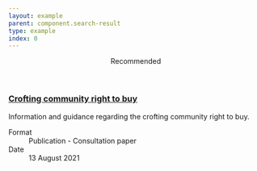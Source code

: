 ```yaml
---
layout: example
parent: component.search-result
type: example
index: 0
---
```

<div class="ds_search-result  ds_search-result--promoted">
    <div class="ds_search-result--promoted-content">
        <header class="ds_search-result--promoted-title">Recommended</header>
        <h3 class="ds_search-result__title">
            <a class="ds_search-result__link" href="#">Crofting community right to buy</a>
        </h3>
        <p class="ds_search-result__summary">Information and guidance regarding the crofting community right to buy.</p>
        <dl class="ds_metadata ds_search-result__metadata  ds_metadata--inline">
            <div class="ds_metadata__item">
                <dt class="ds_metadata__key visually-hidden">Format</dt>
                <dd class="ds_metadata__value">Publication - Consultation paper</dd>
            </div>
            <div class="ds_metadata__item">
                <dt class="ds_metadata__key visually-hidden">Date</dt>
                <dd class="ds_metadata__value">13 August 2021</dd>
            </div>
        </dl>
    </div>
</div>